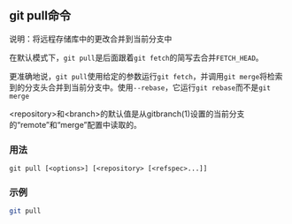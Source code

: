 ## git pull命令
说明：将远程存储库中的更改合并到当前分支中

在默认模式下，`git pull`是后面跟着`git fetch`的简写去合并`FETCH_HEAD`。

更准确地说，`git pull`使用给定的参数运行`git fetch`，并调用`git merge`将检索到的分支头合并到当前分支中。使用`--rebase`，它运行`git rebase`而不是`git merge`

\<repository>和\<branch>的默认值是从gitbranch(1)设置的当前分支的“remote”和“merge”配置中读取的。

### 用法
```
git pull [<options>] [<repository> [<refspec>...]]
```

### 示例
```sh
git pull
```

